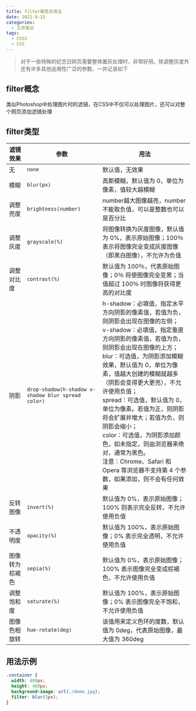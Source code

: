 ```yaml
---
title: filter属性及用法
date: 2021-9-15
categories:
  - 工作笔记
tags:
  - CSS3
  - CSS
---
```

> 对于一些特殊的纪念日网页需要整体置灰处理时，非常好用。除调整灰度外还有许多其他适用性广泛的参数，一并记录如下

## filter概念
类似Photoshop中处理图片时的滤镜，在CSS中不仅可以处理图片，还可以对整个网页添加滤镜处理

## filter类型

| 滤镜效果 | 参数 | 用法           |
| -------- | ---- | -------------- |
| 无       | `none` | 默认值，无效果 |
|模糊|`blur(px)`|高斯模糊，默认值为 0，单位为像素，值较大越模糊|
|调整亮度|`brightness(number)`|number越大图像越亮，number不能取负值，可以是整数也可以是百分比|
|调整灰度|`grayscale(%)`|将图像转换为灰度图像，默认值为 0%，表示原始图像；100％ 表示将图像完全变成灰度图像（即黑白图像），不允许为负值|
|调整对比度|`contrast(%)`|默认值为 100％，代表原始图像；0％ 将使图像完全变黑；当值超过 100％ 时图像将获得更高的对比度|
|阴影|`drop-shadow(h-shadow v-shadow blur spread color)`|h-shadow：必填值，指定水平方向阴影的像素值，若值为负，则阴影会出现在图像的左侧；<br>v-shadow：必填值，指定垂直方向阴影的像素值，若值为负，则阴影会出现在图像的上方；<br>blur：可选值，为阴影添加模糊效果，默认值为 0，单位为像素，值越大创建的模糊就越多（阴影会变得更大更亮），不允许使用负值；<br>spread：可选值，默认值为 0，单位为像素。若值为正，则阴影将会扩展并增大；若值为负，则阴影会缩小；<br>color：可选值，为阴影添加颜色，如未指定，则由浏览器来绝对，通常为黑色。<br>注意：Chrome、Safari 和 Opera 等浏览器不支持第 4 个参数，如果添加，则不会有任何效果|
|反转图像|`invert(%)`|默认值为 0%，表示原始图像；100% 则表示完全反转，不允许使用负值|
|不透明度|`opacity(%)`|默认值为 100%，表示原始图像；0% 表示完全透明，不允许使用负值|
|图像转为棕褐色|`sepia(%)`|默认值为 0%，表示原始图像；100% 表示图像完全变成棕褐色，不允许使用负值|
|调整饱和度|`saturate(%)`|默认值为 100%，表示原始图像；0% 表示图像完全不饱和，不允许使用负值|
|图像色相旋转|`hue-rotate(deg)`|该值用来定义色环的度数，默认值为 0deg，代表原始图像，最大值为 360deg|

## 用法示例
```css
.container {
  width: 400px;
  height: 400px;
  background-image: url(./demo.jpg);
  filter: blur(5px);
}
```
